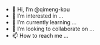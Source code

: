 - 👋 Hi, I’m @qimeng-kou
- 👀 I’m interested in ...
- 🌱 I’m currently learning ...
- 💞️ I’m looking to collaborate on ...
- 📫 How to reach me ...

<!---
qimeng-kou/qimeng-kou is a ✨ special ✨ repository because its `README.md` (this file) appears on your GitHub profile.
You can click the Preview link to take a look at your changes.
--->
